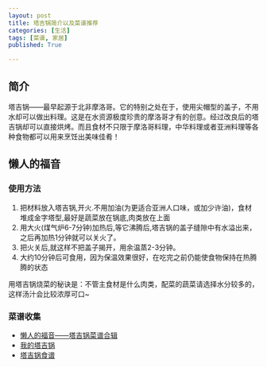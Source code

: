 ```yaml
---
layout: post
title: 塔吉锅简介以及菜谱推荐
categories: [生活]
tags: [菜谱, 家居]
published: True

---
```


## 简介

塔吉锅——最早起源于北非摩洛哥。它的特别之处在于，使用尖帽型的盖子，不用水却可以做出料理。这是在水资源极度珍贵的摩洛哥才有的创意。经过改良后的塔吉锅却可以直接烘烤。而且食材不只限于摩洛哥料理，中华料理或者亚洲料理等各种食物都可以用来烹饪出美味佳肴！ 

## 懒人的福音

### 使用方法

1. 把材料放入塔吉锅,开火.不用加油(为更适合亚洲人口味，或加少许油)，食材堆成金字塔型,最好是蔬菜放在锅底,肉类放在上面 
2. 用大火(煤气炉6-7分钟)加热后,等它沸腾后,塔吉锅的盖子缝隙中有水溢出来，之后再加热1分钟就可以关火了。 
3. 把火关后,就这样不把盖子揭开，用余温蒸2-3分钟。 
4. 大约10分钟后可食用，因为保温效果很好，在吃完之前仍能使食物保持在热腾腾的状态 

用塔吉锅烧菜的秘诀是：不管主食材是什么肉类，配菜的蔬菜请选择水分较多的，这样汤汁会比较浓厚可口~

### 菜谱收集

- [懒人的福音——塔吉锅菜谱合辑](http://www.xiachufang.com/recipe_list/1470/)
- [我的塔吉锅](http://www.xiachufang.com/recipe_list/102059858/)
- [塔吉锅食谱](http://www.xiachufang.com/recipe_list/101579833/)